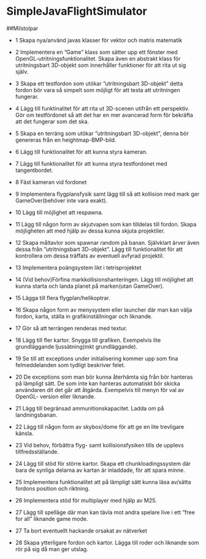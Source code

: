# SimpleJavaFlightSimulator

##Milstolpar

- 1	Skapa nya/använd javas klasser för vektor och matris matematik

- 2	Implementera en ”Game” klass som sätter upp ett fönster med OpenGL-utritningsfunktionalitet. Skapa även en abstrakt klass för utritningsbart 3D-objekt som innerhåller funktioner för att rita ut sig själv.

- 3	Skapa ett testfordon som utökar ”utritningsbart 3D-objekt” detta fordon bör vara så simpelt som möjligt för att testa att utritningen fungerar.

- 4	Lägg till funktinalitet för att rita ut 3D-scenen utifrån ett perspektiv. Gör om testfördonet så att det har en mer avancerad form för bekräfta att det fungerar som det ska.

- 5	Skapa en terräng som utökar ”utritningsbart 3D-objekt”, denna bör genereras från en heightmap-BMP-bild.

- 6	Lägg till funktionalitet för att kunna styra kameran.

- 7	Lägg till funktionalitet för att kunna styra testfordonet med tangentbordet.

- 8	Fäst kameran vid fordonet

- 9	Implementera flygplansfysik samt lägg till så att kollision med mark ger GameOver(behöver inte vara exakt).

- 10	Lägg till möjlighet att respawna.

- 11	Lägg till någon form av skjutvapen som kan tilldelas till fordon. Skapa möjligheten att med hjälp av dessa kunna skjuta projektiler.

- 12	Skapa måltavlor som spawnar random på banan. Självklart ärver även dessa från ”utritningsbart 3D-objekt”.  Lägg till funktionalitet för att kontrollera om dessa träffats av eventuell avfyrad projektil.

- 13	Implementera poängsystem likt i tetrisprojektet

- 14	(Vid behov)Förfina markkollisionshanteringen. Lägg till möjlighet att kunna starta och landa planet på marken(utan GameOver).

- 15	Lägga till flera flygplan/helikoptrar.

- 16	Skapa någon form av menysystem eller launcher där man kan välja fordon, karta, ställa in grafikinställningar och liknande.

- 17	Gör så att terrängen renderas med textur.

- 18	Lägg till fler kartor. Snygga till grafiken. Exempelvis lite grundläggande ljussätning(mkt grundläggande).

- 19	Se till att exceptions under initialisering kommer upp som fina felmeddelanden som tydligt beskriver felet.

- 20	De exceptions som man bör kunna återhämta sig från bör hanteras på lämpligt sätt. De som inte kan hanteras automatiskt bör skicka användaren dit det går att åtgärda. Exempelvis till menyn för val av OpenGL- version eller liknande.

- 21	Lägg till begränsad ammunitionskapacitet. Ladda om på landningsbanan.

- 22	Lägg till någon form av skybox/dome för att ge en lite trevligare känsla.

- 23	Vid behov, förbättra flyg- samt kollisionsfysiken tills de upplevs tillfredsställande.

- 24	Lägg till stöd för större kartor. Skapa ett chunkloadingssystem där bara de synliga delarna av kartan är inladdade, för att spara minne.

- 25	Implementera funktionalitet att på lämpligt sätt kunna läsa av/sätta fordons position och riktning.

- 26	Implementera stöd för multiplayer med hjälp av M25.

- 27	Lägg till spelläge där man kan tävla mot andra spelare live i ett ”free for all” liknande game mode.

- 27	Ta bort eventuellt hackande orsakat av nätverket

- 28	Skapa ytterligare fordon och kartor. Lägga till roder och liknande som rör på sig då man ger utslag.
